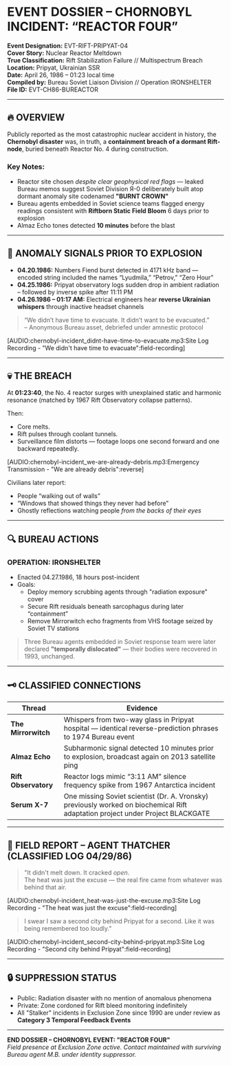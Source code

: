 # EVENT DOSSIER – CHORNOBYL INCIDENT: “REACTOR FOUR”

**Event Designation:** EVT-RIFT-PRIPYAT-04  
**Cover Story:** Nuclear Reactor Meltdown  
**True Classification:** Rift Stabilization Failure // Multispectrum Breach  
**Location:** Pripyat, Ukrainian SSR  
**Date:** April 26, 1986 – 01:23 local time  
**Compiled by:** Bureau Soviet Liaison Division // Operation IRONSHELTER  
**File ID:** EVT-CH86-BUREACTOR

---

## 🔥 OVERVIEW

Publicly reported as the most catastrophic nuclear accident in history, the **Chernobyl disaster** was, in truth, a **containment breach of a dormant Rift-node**, buried beneath Reactor No. 4 during construction.

### Key Notes:
- Reactor site chosen *despite clear geophysical red flags* — leaked Bureau memos suggest Soviet Division Я-0 deliberately built atop dormant anomaly site codenamed **"BURNT CROWN"**  
- Bureau agents embedded in Soviet science teams flagged energy readings consistent with **Riftborn Static Field Bloom** 6 days prior to explosion  
- Almaz Echo tones detected **10 minutes** before the blast

---

## 🧬 ANOMALY SIGNALS PRIOR TO EXPLOSION

- **04.20.1986:** Numbers Fiend burst detected in 4171 kHz band — encoded string included the names “Lyudmila,” “Petrov,” “Zero Hour”  
- **04.25.1986:** Pripyat observatory logs sudden drop in ambient radiation – followed by inverse spike after 11:11 PM  
- **04.26.1986 – 01:17 AM:** Electrical engineers hear **reverse Ukrainian whispers** through inactive headset channels



> “We didn’t have time to evacuate. It didn’t want to be evacuated.”  
> – Anonymous Bureau asset, debriefed under amnestic protocol

[AUDIO:chernobyl-incident_didnt-have-time-to-evacuate.mp3:Site Log Recording - "We didn't have time to evacuate":field-recording]

---

## 💀 THE BREACH

At **01:23:40**, the No. 4 reactor surges with unexplained static and harmonic resonance (matched by 1967 Rift Observatory collapse patterns).  



Then:
- Core melts.  
- Rift pulses through coolant tunnels.  
- Surveillance film distorts — footage loops one second forward and one backward repeatedly.

[AUDIO:chernobyl-incident_we-are-already-debris.mp3:Emergency Transmission - "We are already debris":reverse]

Civilians later report:
- People “walking out of walls”  
- “Windows that showed things they never had before”  
- Ghostly reflections watching people *from the backs of their eyes*

---

## 🔍 BUREAU ACTIONS

### OPERATION: IRONSHELTER
- Enacted 04.27.1986, 18 hours post-incident  
- Goals:
  - Deploy memory scrubbing agents through "radiation exposure" cover
  - Secure Rift residuals beneath sarcophagus during later “containment”
  - Remove Mirrorwitch echo fragments from VHS footage seized by Soviet TV stations

> Three Bureau agents embedded in Soviet response team were later declared **"temporally dislocated"** — their bodies were recovered in 1993, unchanged.

---

## 🗝️ CLASSIFIED CONNECTIONS

| Thread | Evidence |
|--------|----------|
| **The Mirrorwitch** | Whispers from two-way glass in Pripyat hospital — identical reverse-prediction phrases to 1974 Bureau event |
| **Almaz Echo** | Subharmonic signal detected 10 minutes prior to explosion, broadcast again on 2013 satellite ping |
| **Rift Observatory** | Reactor logs mimic “3:11 AM” silence frequency spike from 1967 Antarctica incident |
| **Serum X-7** | One missing Soviet scientist (Dr. A. Vronsky) previously worked on biochemical Rift adaptation project under Project BLACKGATE |

---

## 🧾 FIELD REPORT – AGENT THATCHER (CLASSIFIED LOG 04/29/86)

> "It didn't melt down. It cracked *open*.  
> The heat was just the excuse — the real fire came from whatever was behind that air.

[AUDIO:chernobyl-incident_heat-was-just-the-excuse.mp3:Site Log Recording - "The heat was just the excuse":field-recording]

> I swear I saw a second city behind Pripyat for a second. Like it was being remembered too loudly."

[AUDIO:chernobyl-incident_second-city-behind-pripyat.mp3:Site Log Recording - "Second city behind Pripyat":field-recording]

---

## 🔒 SUPPRESSION STATUS

- Public: Radiation disaster with no mention of anomalous phenomena  
- Private: Zone cordoned for Rift bleed monitoring indefinitely  
- All "Stalker" incidents in Exclusion Zone since 1990 are under review as **Category 3 Temporal Feedback Events**

---

**END DOSSIER – CHORNOBYL EVENT: "REACTOR FOUR"**  
*Field presence at Exclusion Zone active. Contact maintained with surviving Bureau agent M.B. under identity suppressor.*
